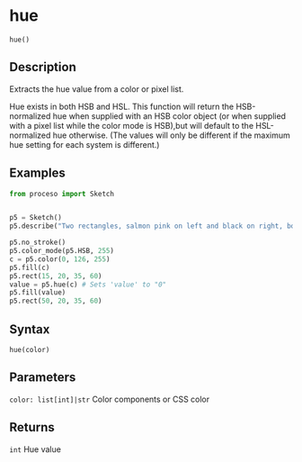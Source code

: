 # hue

`hue()`

## Description

Extracts the hue value from a color or pixel list.

Hue exists in both HSB and HSL. This function will return the
HSB-normalized hue when supplied with an HSB color object (or when
supplied with a pixel list while the color mode is HSB),but will
default to the HSL-normalized hue otherwise.
(The values will only be different if the maximum hue setting for
each system is different.)

## Examples

```python
from proceso import Sketch


p5 = Sketch()
p5.describe("Two rectangles, salmon pink on left and black on right, both 35×60.")

p5.no_stroke()
p5.color_mode(p5.HSB, 255)
c = p5.color(0, 126, 255)
p5.fill(c)
p5.rect(15, 20, 35, 60)
value = p5.hue(c) # Sets 'value' to "0"
p5.fill(value)
p5.rect(50, 20, 35, 60)
```

## Syntax

`hue(color)`

## Parameters

`color: list[int]|str` Color components or CSS color

## Returns

`int` Hue value
